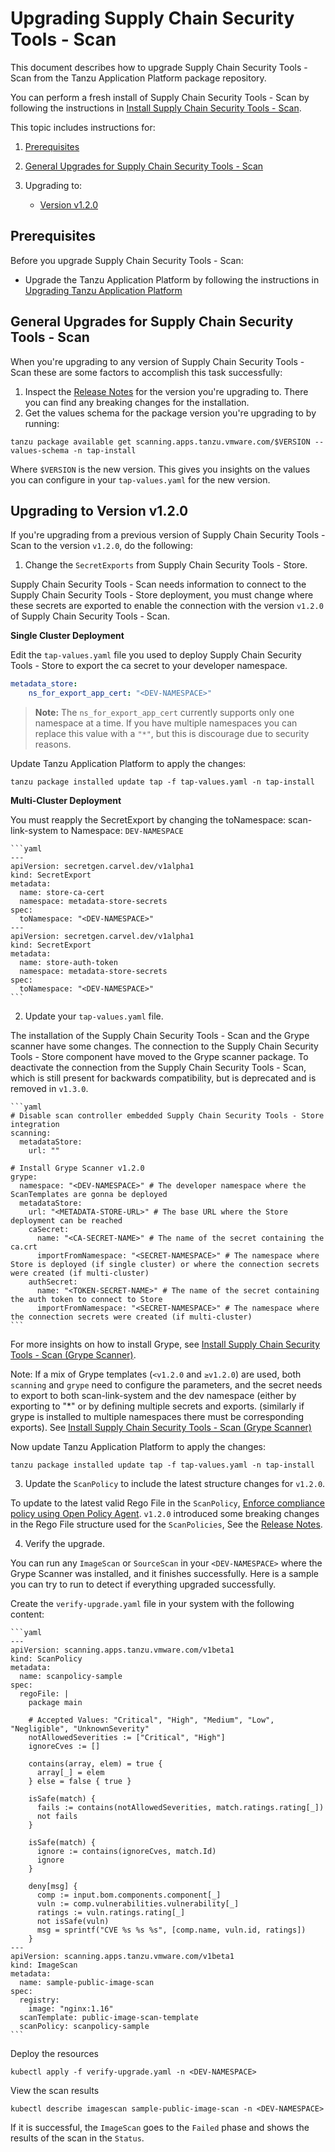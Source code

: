 # Upgrading Supply Chain Security Tools - Scan

This document describes how to upgrade Supply Chain Security Tools - Scan from the Tanzu Application Platform package repository.

You can perform a fresh install of Supply Chain Security Tools - Scan by following the instructions in [Install Supply Chain Security Tools - Scan](install-scst-scan.md).

This topic includes instructions for:

1. [Prerequisites](#prereqs)

2. [General Upgrades for Supply Chain Security Tools - Scan](#general-upgrades)

3. Upgrading to:
   - [Version v1.2.0](#upgrade-to-1-2-0)


## <a id="prereqs"></a> Prerequisites

Before you upgrade Supply Chain Security Tools - Scan:

* Upgrade the Tanzu Application Platform by following the instructions in [Upgrading Tanzu Application Platform](../upgrading.md)

## <a id="general-upgrades"></a> General Upgrades for Supply Chain Security Tools - Scan

When you're upgrading to any version of Supply Chain Security Tools - Scan these are some factors to accomplish this task successfully:

1. Inspect the [Release Notes](../release-notes.md) for the version you're upgrading to. There you can find any breaking changes for the installation.
1. Get the values schema for the package version you're upgrading to by running:

  ```console
  tanzu package available get scanning.apps.tanzu.vmware.com/$VERSION --values-schema -n tap-install
  ```

   Where `$VERSION` is the new version. This gives you insights on the values you can configure in
   your `tap-values.yaml` for the new version.

## <a id="upgrade-to-1-2-0"></a> Upgrading to Version v1.2.0

If you're upgrading from a previous version of Supply Chain Security Tools - Scan to the version `v1.2.0`, do the following:

1. Change the `SecretExports` from Supply Chain Security Tools - Store.

  Supply Chain Security Tools - Scan needs information to connect to the Supply Chain Security Tools - Store deployment, you must change where these secrets are exported to enable the connection with the version `v1.2.0` of Supply Chain Security Tools - Scan.

  **Single Cluster Deployment**

  Edit the `tap-values.yaml` file you used to deploy Supply Chain Security Tools - Store to export the ca secret to your developer namespace.

  ```yaml
  metadata_store:
      ns_for_export_app_cert: "<DEV-NAMESPACE>"
  ```

  >**Note:** The `ns_for_export_app_cert` currently supports only one namespace at a time. If you have multiple namespaces you can replace this value with a `"*"`, but this is discourage due to security reasons.

  Update Tanzu Application Platform to apply the changes:

  ```console
  tanzu package installed update tap -f tap-values.yaml -n tap-install
  ```

  **Multi-Cluster Deployment**

  You must reapply the SecretExport by changing the toNamespace: scan-link-system to Namespace: `DEV-NAMESPACE`

    ```yaml
    ---
    apiVersion: secretgen.carvel.dev/v1alpha1
    kind: SecretExport
    metadata:
      name: store-ca-cert
      namespace: metadata-store-secrets
    spec:
      toNamespace: "<DEV-NAMESPACE>"
    ---
    apiVersion: secretgen.carvel.dev/v1alpha1
    kind: SecretExport
    metadata:
      name: store-auth-token
      namespace: metadata-store-secrets
    spec:
      toNamespace: "<DEV-NAMESPACE>"
    ```

2. Update your `tap-values.yaml` file.

  The installation of the Supply Chain Security Tools - Scan and the Grype scanner have some changes. The connection to the Supply Chain Security Tools - Store component have moved to the Grype scanner package. To deactivate the connection from the Supply Chain Security Tools - Scan, which is still present for backwards compatibility, but is deprecated and is removed in `v1.3.0`.

    ```yaml
    # Disable scan controller embedded Supply Chain Security Tools - Store integration
    scanning:
      metadataStore:
        url: ""

    # Install Grype Scanner v1.2.0
    grype:
      namespace: "<DEV-NAMESPACE>" # The developer namespace where the ScanTemplates are gonna be deployed
      metadataStore:
        url: "<METADATA-STORE-URL>" # The base URL where the Store deployment can be reached
        caSecret:
          name: "<CA-SECRET-NAME>" # The name of the secret containing the ca.crt
          importFromNamespace: "<SECRET-NAMESPACE>" # The namespace where Store is deployed (if single cluster) or where the connection secrets were created (if multi-cluster)
        authSecret:
          name: "<TOKEN-SECRET-NAME>" # The name of the secret containing the auth token to connect to Store
          importFromNamespace: "<SECRET-NAMESPACE>" # The namespace where the connection secrets were created (if multi-cluster)
    ```

  For more insights on how to install Grype, see [Install Supply Chain Security Tools - Scan (Grype Scanner)](install-scst-scan.md#install-grype).

  Note: If a mix of Grype templates (`<v1.2.0` and `≥v1.2.0`) are used, both `scanning` and `grype` need to configure the parameters, and the secret needs to export to both scan-link-system and the dev namespace (either by exporting to "*" or by defining multiple secrets and exports. (similarly if grype is installed to multiple namespaces there must be corresponding exports). See [Install Supply Chain Security Tools - Scan (Grype Scanner)](install-scst-scan.md#install-grype)

  Now update Tanzu Application Platform to apply the changes:

  ```console
  tanzu package installed update tap -f tap-values.yaml -n tap-install
  ```

3. Update the `ScanPolicy` to include the latest structure changes for `v1.2.0`.

  To update to the latest valid Rego File in the `ScanPolicy`, [Enforce compliance policy using Open Policy Agent](policies.md). `v1.2.0` introduced some breaking changes in the Rego File structure used for the `ScanPolicies`, See the [Release Notes](../release-notes.md#scst-scan-changes).

4. Verify the upgrade.

  You can run any `ImageScan` or `SourceScan` in your `<DEV-NAMESPACE>` where the Grype Scanner was installed, and it finishes successfully. Here is a sample you can try to run to detect if everything upgraded successfully.

  Create the `verify-upgrade.yaml` file in your system with the following content:

    ```yaml
    ---
    apiVersion: scanning.apps.tanzu.vmware.com/v1beta1
    kind: ScanPolicy
    metadata:
      name: scanpolicy-sample
    spec:
      regoFile: |
        package main

        # Accepted Values: "Critical", "High", "Medium", "Low", "Negligible", "UnknownSeverity"
        notAllowedSeverities := ["Critical", "High"]
        ignoreCves := []

        contains(array, elem) = true {
          array[_] = elem
        } else = false { true }

        isSafe(match) {
          fails := contains(notAllowedSeverities, match.ratings.rating[_])
          not fails
        }

        isSafe(match) {
          ignore := contains(ignoreCves, match.Id)
          ignore
        }

        deny[msg] {
          comp := input.bom.components.component[_]
          vuln := comp.vulnerabilities.vulnerability[_]
          ratings := vuln.ratings.rating[_]
          not isSafe(vuln)
          msg = sprintf("CVE %s %s %s", [comp.name, vuln.id, ratings])
        }
    ---
    apiVersion: scanning.apps.tanzu.vmware.com/v1beta1
    kind: ImageScan
    metadata:
      name: sample-public-image-scan
    spec:
      registry:
        image: "nginx:1.16"
      scanTemplate: public-image-scan-template
      scanPolicy: scanpolicy-sample
    ```

  Deploy the resources

  ```console
  kubectl apply -f verify-upgrade.yaml -n <DEV-NAMESPACE>
  ```

  View the scan results

  ```console
  kubectl describe imagescan sample-public-image-scan -n <DEV-NAMESPACE>
  ```

  If it is successful, the `ImageScan` goes to the `Failed` phase and shows the results of the scan in the `Status`.